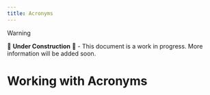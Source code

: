 ```yaml
---
title: Acronyms
---
```


> [!WARNING]
>
> 🚧 **Under Construction** 🚧 - This document is a work in progress. More information will be added soon.

# Working with Acronyms
